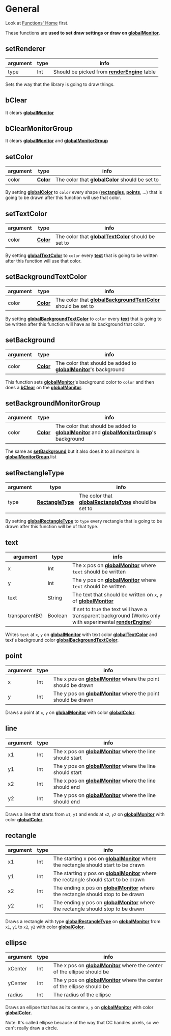 # General

Look at [Functions' Home](index.md#general) first.

These functions are **used to set draw settings or draw on [globalMonitor](../read_only_variables/monitor_management.md#globalmonitor-peripheral)**.

## setRenderer

| argument | type | info                                                                                                   |
| -------- | ---- | ------------------------------------------------------------------------------------------------------ |
| type     | Int  | Should be picked from [**renderEngine**](../read_only_variables/constants.md#renderengine-table) table |

Sets the way that the library is going to draw things.

## bClear

It clears [**globalMonitor**](../read_only_variables/monitor_management.md#globalmonitor-peripheral)

## bClearMonitorGroup

It clears [**globalMonitor**](../read_only_variables/monitor_management.md#globalmonitor-peripheral) and [**globalMonitorGroup**](../read_only_variables/monitor_management.md#globalmonitorgroup-table)

## setColor

| argument | type                                                      | info                                                                                                   |
| -------- | --------------------------------------------------------- | ------------------------------------------------------------------------------------------------------ |
| color    | [**Color**](https://computercraft.info/wiki/Colors_(API)) | The color that [**globalColor**](../writeable_variables/drawing.md#globalcolor-color) should be set to |

By setting [**globalColor**](../writeable_variables/drawing.md#globalcolor-color) to `color` every shape ([**rectangles**](#rectangle), [**points**](#point), ...) that is going to be drawn after this function will use that color.

## setTextColor

| argument | type                                                      | info                                                                                                           |
| -------- | --------------------------------------------------------- | -------------------------------------------------------------------------------------------------------------- |
| color    | [**Color**](https://computercraft.info/wiki/Colors_(API)) | The color that [**globalTextColor**](../writeable_variables/drawing.md#globaltextcolor-color) should be set to |

By setting [**globalTextColor**](../writeable_variables/drawing.md#globaltextcolor-color) to `color` every [**text**](#text) that is going to be written after this function will use that color.

## setBackgroundTextColor

| argument | type                                                      | info                                                                                                                               |
| -------- | --------------------------------------------------------- | ---------------------------------------------------------------------------------------------------------------------------------- |
| color    | [**Color**](https://computercraft.info/wiki/Colors_(API)) | The color that [**globalBackgroundTextColor**](../writeable_variables/drawing.md#globalbackgroundtextcolor-color) should be set to |

By setting [**globalBackgroundTextColor**](../writeable_variables/drawing.md#globalbackgroundtextcolor-color) to `color` every [**text**](#text) that is going to be written after this function will have as its background that color.

## setBackground

| argument | type                                                      | info                                                                                                                                      |
| -------- | --------------------------------------------------------- | ----------------------------------------------------------------------------------------------------------------------------------------- |
| color    | [**Color**](https://computercraft.info/wiki/Colors_(API)) | The color that should be added to [**globalMonitor**](../read_only_variables/monitor_management.md#globalmonitor-peripheral)'s background |

This function sets [**globalMonitor**](../read_only_variables/monitor_management.md#globalmonitor-peripheral)'s background color to `color` and then does a [**bClear**](#bclear) on the [**globalMonitor**](../read_only_variables/monitor_management.md#globalmonitor-peripheral).

## setBackgroundMonitorGroup

| argument | type                                                      | info                                                                                                                                                                                                                                          |
| -------- | --------------------------------------------------------- | --------------------------------------------------------------------------------------------------------------------------------------------------------------------------------------------------------------------------------------------- |
| color    | [**Color**](https://computercraft.info/wiki/Colors_(API)) | The color that should be added to [**globalMonitor**](../read_only_variables/monitor_management.md#globalmonitor-peripheral) and [**globalMonitorGroup**](../read_only_variables/monitor_management.md#globalmonitorgroup-table)'s background |

The same as [**setBackground**](#setBackground) but it also does it to all monitors in [**globalMonitorGroup**](../read_only_variables/monitor_management.md#globalmonitorgroup-table).list

## setRectangleType

| argument | type                                                                          | info                                                                                                                           |
| -------- | ----------------------------------------------------------------------------- | ------------------------------------------------------------------------------------------------------------------------------ |
| type     | [**RectangleType**](../read_only_variables/constants.md#rectangletypes-table) | The color that [**globalRectangleType**](../writeable_variables/drawing.md#globalrectangletype-rectangletype) should be set to |

By setting [**globalRectangleType**](../writeable_variables/drawing.md#globalrectangletype-rectangletype) to `type` every rectangle that is going to be drawn after this function will be of that type.

## text

| argument      | type    | info                                                                                                                                                                 |
| ------------- | ------- | -------------------------------------------------------------------------------------------------------------------------------------------------------------------- |
| x             | Int     | The x pos on [**globalMonitor**](../read_only_variables/monitor_management.md#globalmonitor-peripheral) where `text` should be written                               |
| y             | Int     | The y pos on [**globalMonitor**](../read_only_variables/monitor_management.md#globalmonitor-peripheral) where `text` should be written                               |
| text          | String  | The text that should be written on `x`, `y` of [**globalMonitor**](../read_only_variables/monitor_management.md#globalmonitor-peripheral)                            |
| transparentBG | Boolean | If set to true the text will have a transparent background (Works only with experimental [**renderEngine**](../read_only_variables/constants.md#renderengine-table)) |

Writes `text` at `x`, `y` on [**globalMonitor**](../read_only_variables/monitor_management.md#globalmonitor-peripheral) with text color [**globalTextColor**](../writeable_variables/drawing.md#globaltextcolor-color) and text's background color [**globalBackgroundTextColor**](../writeable_variables/drawing.md#globalbackgroundtextcolor-color).

## point

| argument | type   | info                                                                                                                                    |
| -------- | ------ | --------------------------------------------------------------------------------------------------------------------------------------- |
| x        | Int    | The x pos on [**globalMonitor**](../read_only_variables/monitor_management.md#globalmonitor-peripheral) where the point should be drawn |
| y        | Int    | The y pos on [**globalMonitor**](../read_only_variables/monitor_management.md#globalmonitor-peripheral) where the point should be drawn |

Draws a point at `x`, `y` on [**globalMonitor**](../read_only_variables/monitor_management.md#globalmonitor-peripheral) with color [**globalColor**](../writeable_variables/drawing.md#globalcolor-color).

## line

| argument | type   | info                                                                                                                                |
| -------- | ------ | ----------------------------------------------------------------------------------------------------------------------------------- |
| x1       | Int    | The x pos on [**globalMonitor**](../read_only_variables/monitor_management.md#globalmonitor-peripheral) where the line should start |
| y1       | Int    | The y pos on [**globalMonitor**](../read_only_variables/monitor_management.md#globalmonitor-peripheral) where the line should start |
| x2       | Int    | The x pos on [**globalMonitor**](../read_only_variables/monitor_management.md#globalmonitor-peripheral) where the line should end   |
| y2       | Int    | The y pos on [**globalMonitor**](../read_only_variables/monitor_management.md#globalmonitor-peripheral) where the line should end   |

Draws a line that starts from `x1`, `y1` and ends at `x2`, `y2` on [**globalMonitor**](../read_only_variables/monitor_management.md#globalmonitor-peripheral) with color [**globalColor**](../writeable_variables/drawing.md#globalcolor-color).

## rectangle

| argument | type   | info                                                                                                                                                          |
| -------- | ------ | ------------------------------------------------------------------------------------------------------------------------------------------------------------- |
| x1       | Int    | The starting x pos on [**globalMonitor**](../read_only_variables/monitor_management.md#globalmonitor-peripheral) where the rectangle should start to be drawn |
| y1       | Int    | The starting y pos on [**globalMonitor**](../read_only_variables/monitor_management.md#globalmonitor-peripheral) where the rectangle should start to be drawn |
| x2       | Int    | The ending x pos on [**globalMonitor**](../read_only_variables/monitor_management.md#globalmonitor-peripheral) where the rectangle should stop to be drawn    |
| y2       | Int    | The ending y pos on [**globalMonitor**](../read_only_variables/monitor_management.md#globalmonitor-peripheral) where the rectangle should stop to be drawn    |

Draws a rectangle with type [**globalRectangleType**](../writeable_variables/drawing.md#globalrectangletype-rectangletype) on [**globalMonitor**](../read_only_variables/monitor_management.md#globalmonitor-peripheral) from `x1`, `y1` to `x2`, `y2` with color [**globalColor**](../writeable_variables/drawing.md#globalcolor-color).

## ellipse

| argument | type   | info                                                                                                                                              |
| -------- | ------ | ------------------------------------------------------------------------------------------------------------------------------------------------- |
| xCenter  | Int    | The x pos on [**globalMonitor**](../read_only_variables/monitor_management.md#globalmonitor-peripheral) where the center of the ellipse should be |
| yCenter  | Int    | The y pos on [**globalMonitor**](../read_only_variables/monitor_management.md#globalmonitor-peripheral) where the center of the ellipse should be |
| radius   | Int    | The radius of the ellipse                                                                                                                         |

Draws an ellipse that has as its center `x`, `y` on [**globalMonitor**](../read_only_variables/monitor_management.md#globalmonitor-peripheral) with color [**globalColor**](../writeable_variables/drawing.md#globalcolor-color).

Note: It's called ellipse because of the way that CC handles pixels, so we can't really draw a circle.
